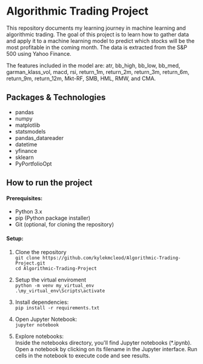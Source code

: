 # Algorithmic Trading Project

This repository documents my learning journey in machine learning and algorithmic trading. The goal of this project is to learn how to gather data and apply it to a machine learning model to predict which stocks will be the most profitable in the coming month. The data is extracted from the S&P 500 using Yahoo Finance. 

The features included in the model are: atr, bb_high, bb_low, bb_med, garman_klass_vol, macd, rsi, return_1m, return_2m, return_3m, return_6m, return_9m, return_12m, Mkt-RF, SMB, HML, RMW, and CMA.

## Packages & Technologies

- pandas
- numpy
- matplotlib
- statsmodels
- pandas_datareader
- datetime
- yfinance
- sklearn
- PyPortfolioOpt

## How to run the project

#### Prerequisites:
- Python 3.x
- pip (Python package installer)
- Git (optional, for cloning the repository)

#### Setup:
1. Clone the repository \
   ```git clone https://github.com/kylekmcleod/Algorithmic-Trading-Project.git```\
   ```cd Algorithmic-Trading-Project```
   
3. Setup the virtual enviroment \
   ```python -m venv my_virtual_env```\
   ```.\my_virtual_env\Scripts\activate```
   
4. Install dependencies:\
   ```pip install -r requirements.txt```
   
6. Open Jupyter Notebook:\
   ```jupyter notebook```
   
8. Explore notebooks:\
   Inside the notebooks directory, you'll find Jupyter notebooks (*.ipynb).
   Open a notebook by clicking on its filename in the Jupyter interface.
   Run cells in the notebook to execute code and see results.


